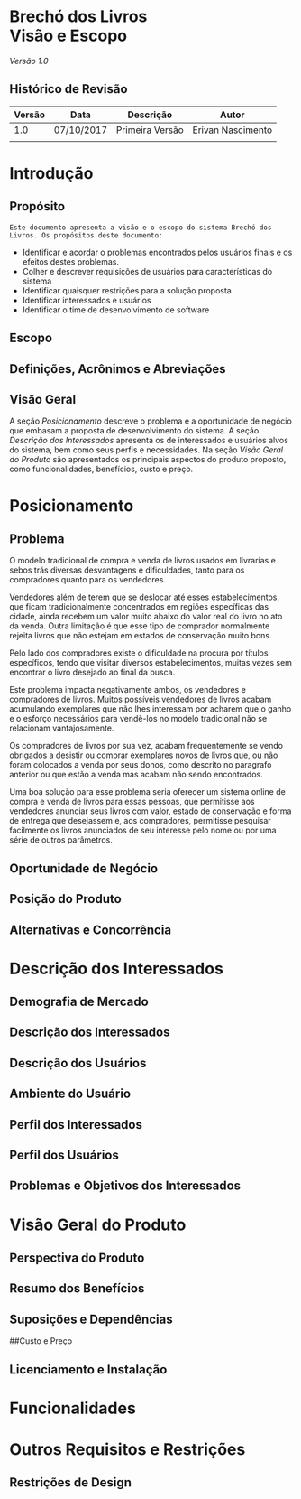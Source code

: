 ﻿**Brechó dos Livros <BR> Visão e Escopo**
===================
*Versão 1.0*



Histórico de Revisão
-------------

| Versão| Data|  Descrição|  Autor|
|---|---|---|---|
| 1.0  |  07/10/2017 |  Primeira Versão | Erivan Nascimento  |
|   |   |   |   |


# **Introdução**
## Propósito
	Este documento apresenta a visão e o escopo do sistema Brechó dos Livros. Os propósitos deste documento: 

 - Identificar e acordar o problemas encontrados pelos usuários finais e
   os efeitos destes problemas.
 - Colher e descrever requisições de usuários para características do sistema
 - Identificar quaisquer restrições para a solução proposta 
 - Identificar interessados e usuários 
 - Identificar o time de desenvolvimento de software

	
## Escopo

## Definições, Acrônimos e Abreviações

## Visão Geral
A seção *Posicionamento* descreve o problema e a oportunidade de negócio que embasam a proposta de desenvolvimento do sistema. A seção *Descrição dos Interessados* apresenta os de interessados e usuários alvos do sistema, bem como seus perfis e necessidades. Na seção *Visão Geral do Produto* são apresentados os principais aspectos do produto proposto, como funcionalidades, benefícios, custo e preço.


# **Posicionamento**
## Problema
O modelo tradicional de compra e venda de livros usados em livrarias e sebos trás diversas desvantagens e dificuldades, tanto para os compradores quanto para os vendedores.

Vendedores além de terem que se deslocar até esses estabelecimentos, que ficam tradicionalmente concentrados em regiões específicas das cidade, ainda recebem um valor muito abaixo do valor real do livro no ato da venda. Outra limitação é que esse tipo de comprador normalmente rejeita livros que não estejam em estados de conservação muito bons.

Pelo lado dos compradores existe o dificuldade na procura por títulos específicos, tendo que visitar diversos estabelecimentos, muitas vezes sem encontrar o livro desejado ao final da busca. 

Este problema impacta negativamente ambos, os vendedores e compradores de livros. Muitos possíveis vendedores de livros acabam acumulando exemplares que não lhes interessam por acharem que o ganho e o esforço necessários para vendê-los no modelo tradicional não se relacionam vantajosamente.

Os compradores de livros por sua vez, acabam frequentemente se vendo obrigados a desistir ou comprar exemplares novos de livros que, ou não foram colocados a venda por seus donos, como descrito no paragrafo anterior ou que estão a venda mas acabam não sendo encontrados.

Uma boa solução para esse problema seria oferecer um sistema online de compra e venda de livros para essas pessoas, que permitisse aos vendedores anunciar seus livros com valor, estado de conservação e forma de entrega que desejassem e, aos compradores, permitisse pesquisar facilmente os livros anunciados de seu interesse pelo nome ou por uma série de outros parâmetros.
## Oportunidade de Negócio
## Posição do Produto
## Alternativas e Concorrência

# **Descrição dos Interessados**
## Demografia de Mercado
## Descrição dos Interessados
## Descrição dos Usuários
## Ambiente do Usuário
## Perfil dos Interessados
## Perfil dos Usuários
## Problemas e Objetivos dos Interessados

# **Visão Geral do Produto**
## Perspectiva do Produto
## Resumo dos Benefícios
## Suposições e Dependências
##Custo e Preço
## Licenciamento e Instalação

# **Funcionalidades**


# **Outros Requisitos e Restrições**
## Restrições de Design
